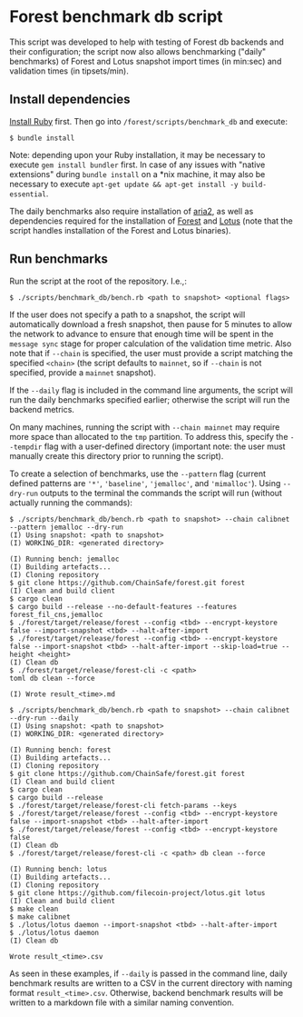 # Forest benchmark db script

This script was developed to help with testing of Forest db backends and their
configuration; the script now also allows benchmarking ("daily" benchmarks) of Forest and Lotus 
snapshot import times (in min:sec) and validation times (in tipsets/min).

## Install dependencies

[Install Ruby](https://www.ruby-lang.org/en/documentation/installation/) first. Then go into `/forest/scripts/benchmark_db` and execute:

```
$ bundle install
```

Note: depending upon your Ruby installation, it may be necessary to execute `gem install bundler` first. In case of any issues with "native extensions" during `bundle install` on a *nix machine, it may also be necessary to execute `apt-get update && apt-get install -y build-essential`.

The daily benchmarks also require installation of [aria2](https://github.com/aria2/aria2), as well as dependencies required for the installation of [Forest](https://github.com/ChainSafe/forest) and [Lotus](https://github.com/filecoin-project/lotus) (note that the script handles installation of the Forest and Lotus binaries).

## Run benchmarks

Run the script at the root of the repository. I.e.,:

```
$ ./scripts/benchmark_db/bench.rb <path to snapshot> <optional flags>
```

If the user does not specify a path to a snapshot, the script will automatically download a fresh snapshot, then pause for 5 minutes to allow the network to advance to ensure that enough time will be spent in the `message sync` stage for proper calculation of the validation time metric. Also note that if `--chain` is specified, the user must provide a script matching the specified `<chain>` (the script defaults to `mainnet`, so if `--chain` is not specified, provide a `mainnet` snapshot).

If the `--daily` flag is included in the command line arguments, the script will run the daily benchmarks specified earlier; otherwise the script will run the backend metrics. 

On many machines, running the script with `--chain mainnet` may require more space than allocated to the `tmp` partition. To address this, specify the `--tempdir` flag with a user-defined directory (important note: the user must manually create this directory prior to running the script).

To create a selection of benchmarks, use the `--pattern` flag (current defined patterns are `'*'`, `'baseline'`, `'jemalloc'`, and `'mimalloc'`). Using `--dry-run` outputs to the terminal the commands the script will run (without actually running the commands):

```
$ ./scripts/benchmark_db/bench.rb <path to snapshot> --chain calibnet --pattern jemalloc --dry-run
(I) Using snapshot: <path to snapshot>
(I) WORKING_DIR: <generated directory>

(I) Running bench: jemalloc
(I) Building artefacts...
(I) Cloning repository
$ git clone https://github.com/ChainSafe/forest.git forest
(I) Clean and build client
$ cargo clean
$ cargo build --release --no-default-features --features forest_fil_cns,jemalloc
$ ./forest/target/release/forest --config <tbd> --encrypt-keystore false --import-snapshot <tbd> --halt-after-import
$ ./forest/target/release/forest --config <tbd> --encrypt-keystore false --import-snapshot <tbd> --halt-after-import --skip-load=true --height <height>
(I) Clean db
$ ./forest/target/release/forest-cli -c <path>
toml db clean --force

(I) Wrote result_<time>.md
```

```
$ ./scripts/benchmark_db/bench.rb <path to snapshot> --chain calibnet --dry-run --daily
(I) Using snapshot: <path to snapshot>
(I) WORKING_DIR: <generated directory>

(I) Running bench: forest
(I) Building artefacts...
(I) Cloning repository
$ git clone https://github.com/ChainSafe/forest.git forest
(I) Clean and build client
$ cargo clean
$ cargo build --release
$ ./forest/target/release/forest-cli fetch-params --keys
$ ./forest/target/release/forest --config <tbd> --encrypt-keystore false --import-snapshot <tbd> --halt-after-import
$ ./forest/target/release/forest --config <tbd> --encrypt-keystore false
(I) Clean db
$ ./forest/target/release/forest-cli -c <path> db clean --force

(I) Running bench: lotus
(I) Building artefacts...
(I) Cloning repository
$ git clone https://github.com/filecoin-project/lotus.git lotus
(I) Clean and build client
$ make clean
$ make calibnet
$ ./lotus/lotus daemon --import-snapshot <tbd> --halt-after-import
$ ./lotus/lotus daemon
(I) Clean db

Wrote result_<time>.csv
```

As seen in these examples, if `--daily` is passed in the command line, daily benchmark results are written to a CSV in the current directory with naming format `result_<time>.csv`. Otherwise, backend benchmark results will be written to a markdown file with a similar naming convention.
